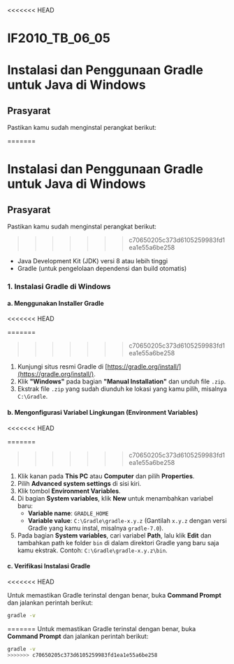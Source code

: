 <<<<<<< HEAD
# IF2010_TB_06_05

# Instalasi dan Penggunaan Gradle untuk Java di Windows

## Prasyarat

Pastikan kamu sudah menginstal perangkat berikut:

=======
# Instalasi dan Penggunaan Gradle untuk Java di Windows

## Prasyarat
Pastikan kamu sudah menginstal perangkat berikut:
>>>>>>> c70650205c373d6105259983fd1ea1e55a6be258
- Java Development Kit (JDK) versi 8 atau lebih tinggi
- Gradle (untuk pengelolaan dependensi dan build otomatis)

### 1. Instalasi Gradle di Windows

#### a. Menggunakan Installer Gradle
<<<<<<< HEAD

=======
>>>>>>> c70650205c373d6105259983fd1ea1e55a6be258
1. Kunjungi situs resmi Gradle di [https://gradle.org/install/](https://gradle.org/install/).
2. Klik **"Windows"** pada bagian **"Manual Installation"** dan unduh file `.zip`.
3. Ekstrak file `.zip` yang sudah diunduh ke lokasi yang kamu pilih, misalnya `C:\Gradle`.

#### b. Mengonfigurasi Variabel Lingkungan (Environment Variables)
<<<<<<< HEAD

=======
>>>>>>> c70650205c373d6105259983fd1ea1e55a6be258
1. Klik kanan pada **This PC** atau **Computer** dan pilih **Properties**.
2. Pilih **Advanced system settings** di sisi kiri.
3. Klik tombol **Environment Variables**.
4. Di bagian **System variables**, klik **New** untuk menambahkan variabel baru:
   - **Variable name**: `GRADLE_HOME`
   - **Variable value**: `C:\Gradle\gradle-x.y.z` (Gantilah `x.y.z` dengan versi Gradle yang kamu instal, misalnya `gradle-7.0`).
5. Pada bagian **System variables**, cari variabel **Path**, lalu klik **Edit** dan tambahkan path ke folder `bin` di dalam direktori Gradle yang baru saja kamu ekstrak. Contoh: `C:\Gradle\gradle-x.y.z\bin`.

#### c. Verifikasi Instalasi Gradle
<<<<<<< HEAD

Untuk memastikan Gradle terinstal dengan benar, buka **Command Prompt** dan jalankan perintah berikut:

```bash
gradle -v
```
=======
Untuk memastikan Gradle terinstal dengan benar, buka **Command Prompt** dan jalankan perintah berikut:
```bash
gradle -v
>>>>>>> c70650205c373d6105259983fd1ea1e55a6be258
